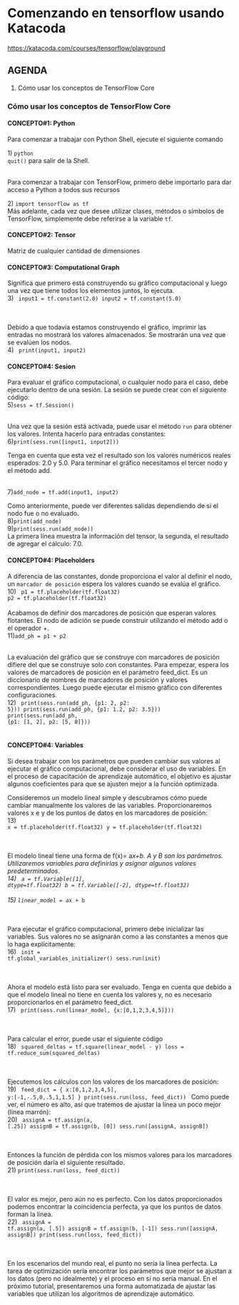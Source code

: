 # Comenzando en tensorflow usando Katacoda
https://katacoda.com/courses/tensorflow/playground

## AGENDA
1) Cómo usar los conceptos de TensorFlow Core

### Cómo usar los conceptos de TensorFlow Core
#### CONCEPTO#1: Python
<p>Para comenzar a trabajar con Python Shell, ejecute el siguiente comando</p>
1) <code>python</code> <br />
<code>quit()</code> para salir de la Shell.
<br /><br />
<p>Para comenzar a trabajar con TensorFlow, primero debe importarlo para dar acceso a Python a todos sus recursos</p>
2) <code>import tensorflow as tf</code>
<br />
Más adelante, cada vez que desee utilizar clases, métodos o símbolos de TensorFlow, simplemente debe referirse a la variable <code>tf</code>.


#### CONCEPTO#2: Tensor
Matriz de cualquier cantidad de dimensiones
 
#### CONCEPTO#3: Computational Graph
Significa que primero está construyendo su gráfico computacional y luego una vez que tiene todos los elementos juntos, lo ejecuta.
<br />
3) 
<code>
input1 = tf.constant(2.0)
input2 = tf.constant(5.0)
</code>

<br /><br />
Debido a que todavía estamos construyendo el gráfico, imprimir las entradas no mostrará los valores almacenados. Se mostrarán una vez que se evalúen los nodos.
<br />
4) 
<code>
  print(input1, input2)
</code>

#### CONCEPTO#4: Sesion
Para evaluar el gráfico computacional, o cualquier nodo para el caso, debe ejecutarlo dentro de una sesión. La sesión se puede crear con el siguiente código:
<br />
5)<code>sess = tf.Session()</code>

<br />
Una vez que la sesión está activada, puede usar el método <code>run</code> para obtener los valores. Intenta hacerlo para entradas constantes:
<br />
6)<code>print(sess.run([input1, input2]))</code>

<br />
<p>Tenga en cuenta que esta vez el resultado son los valores numéricos reales esperados: 2.0 y 5.0.
Para terminar el gráfico necesitamos el tercer nodo y el método add.</p>
<br />
7)<code>add_node = tf.add(input1, input2) </code>

Como anteriormente, puede ver diferentes salidas dependiendo de si el nodo fue o no evaluado.
<br />
8)<code>print(add_node)</code><br />
9)<code>print(sess.run(add_node))</code>
<br />
La primera línea muestra la información del tensor, la segunda, el resultado de agregar el cálculo: 7.0.

#### CONCEPTO#4: Placeholders
A diferencia de las constantes, donde proporciona el valor al definir el nodo, un `marcador de posición` espera los valores cuando se evalúa el gráfico. <br />
10)
<code>
p1 = tf.placeholder(tf.float32)
p2 = tf.placeholder(tf.float32)
</code>
<br /><br />
Acabamos de definir dos marcadores de posición que esperan valores flotantes. El nodo de adición se puede construir utilizando el método add o el operador +.
<br />
11)<code>add_ph = p1 + p2</code>
<br /><br />

La evaluación del gráfico que se construye con marcadores de posición difiere del que se construye solo con constantes. Para empezar, espera los valores de marcadores de posición en el parámetro feed_dict. Es un diccionario de nombres de marcadores de posición y valores correspondientes. Luego puede ejecutar el mismo gráfico con diferentes configuraciones.
<br />
12)
<code>
print(sess.run(add_ph, {p1: 2, p2: 5}))
print(sess.run(add_ph, {p1: 1.2, p2: 3.5}))
print(sess.run(add_ph, {p1: [1, 2], p2: [5, 8]}))
</code>
<br /><br />
#### CONCEPTO#4: Variables
Si desea trabajar con los parámetros que pueden cambiar sus valores al ejecutar el gráfico computacional, debe considerar el uso de variables. En el proceso de capacitación de aprendizaje automático, el objetivo es ajustar algunos coeficientes para que se ajusten mejor a la función optimizada.

Consideremos un modelo lineal simple y descubramos cómo puede cambiar manualmente los valores de las variables. Proporcionaremos valores x e y de los puntos de datos en los marcadores de posición:
<br />
13)
<code>
x = tf.placeholder(tf.float32)
y = tf.placeholder(tf.float32)
</code>

<br /><br />
El modelo lineal tiene una forma de f(x)= a*x+b. A y B son los parámetros. Utilizaremos variables para definirlas y asignar algunos valores predeterminados.
<br />
14)
<code>
a = tf.Variable([1], dtype=tf.float32)
b = tf.Variable([-2], dtype=tf.float32)
</code>
<br /><br />
15) <code>linear_model = a*x + b</code>

<br /><br />
Para ejecutar el gráfico computacional, primero debe inicializar las variables. Sus valores no se asignarán como a las constantes a menos que lo haga explícitamente:
<br />
16)
<code>
init = tf.global_variables_initializer()
sess.run(init)
</code>

<br /><br />
Ahora el modelo está listo para ser evaluado. Tenga en cuenta que debido a que el modelo lineal no tiene en cuenta los valores y, no es necesario proporcionarlos en el parámetro feed_dict.
<br />
17)
<code>
 print(sess.run(linear_model, {x:[0,1,2,3,4,5]}))
</code>

<br /><br />
Para calcular el error, puede usar el siguiente código
<br />
18)
<code>
squared_deltas = tf.square(linear_model - y)
loss = tf.reduce_sum(squared_deltas)
</code>

<br /><br />
Ejecutemos los cálculos con los valores de los marcadores de posición:
<br />
19)
<code>
feed_dict = {
  x:[0,1,2,3,4,5],
  y:[-1,-.5,0,.5,1,1.5] }
print(sess.run(loss, feed_dict))
</code>
Como puede ver, el número es alto, así que tratemos de ajustar la línea un poco mejor (línea marrón):
<br />
20)
<code>
assignA = tf.assign(a, [.25])
assignB = tf.assign(b, [0])
sess.run([assignA, assignB])
</code>

<br /><br />
Entonces la función de pérdida con los mismos valores para los marcadores de posición daría el siguiente resultado.
<br />
21) <code>print(sess.run(loss, feed_dict))</code>

<br /><br />
El valor es mejor, pero aún no es perfecto. Con los datos proporcionados podemos encontrar la coincidencia perfecta, ya que los puntos de datos forman la línea.
<br />
22) 
<code>
 assignA = tf.assign(a, [.5])
assignB = tf.assign(b, [-1])
sess.run([assignA, assignB])
print(sess.run(loss, feed_dict))
 </code>
 
<br /><br /> 
En los escenarios del mundo real, el punto no sería la línea perfecta. La tarea de optimización sería encontrar los parámetros que mejor se ajustan a los datos (pero no idealmente) y el proceso en sí no sería manual. En el próximo tutorial, presentaremos una forma automatizada de ajustar las variables que utilizan los algoritmos de aprendizaje automático.
